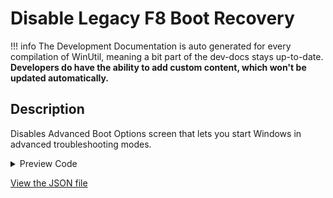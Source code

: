 # Disable Legacy F8 Boot Recovery


!!! info
     The Development Documentation is auto generated for every compilation of WinUtil, meaning a bit part of the dev-docs stays up-to-date. **Developers do have the ability to add custom content, which won't be updated automatically.**


## Description

Disables Advanced Boot Options screen that lets you start Windows in advanced troubleshooting modes.

<!-- BEGIN CUSTOM CONTENT -->

<!-- END CUSTOM CONTENT -->

<details>
<summary>Preview Code</summary>

```json
{
  "Content": "Disable Legacy F8 Boot Recovery",
  "Description": "Disables Advanced Boot Options screen that lets you start Windows in advanced troubleshooting modes.",
  "category": "Features",
  "panel": "1",
  "Order": "a019_",
  "feature": [],
  "InvokeScript": [
    "\r\n      If (!(Test-Path 'HKLM:\\SYSTEM\\CurrentControlSet\\Control\\Session Manager\\Configuration Manager\\LastKnownGood')) {\r\n            New-Item -Path 'HKLM:\\SYSTEM\\CurrentControlSet\\Control\\Session Manager\\Configuration Manager\\LastKnownGood' -Force | Out-Null\r\n      }\r\n      New-ItemProperty -Path 'HKLM:\\SYSTEM\\CurrentControlSet\\Control\\Session Manager\\Configuration Manager\\LastKnownGood' -Name 'Enabled' -Type DWord -Value 0 -Force\r\n      Start-Process -FilePath cmd.exe -ArgumentList '/c bcdedit /Set {Current} BootMenuPolicy Standard' -Wait\r\n      "
  ]
}
```
</details>



<!-- BEGIN SECOND CUSTOM CONTENT -->

<!-- END SECOND CUSTOM CONTENT -->

[View the JSON file](https://github.com/ChrisTitusTech/winutil/tree/main/config/feature.json)

